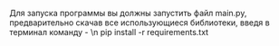 Для запуска программы вы должны запустить файл main.py, предварительно скачав все использующиеся библиотеки, введя в терминал команду  - \n
pip install -r requirements.txt

